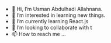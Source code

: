 - 👋 Hi, I’m Usman Abdulhadi Allahnana.
- 👀 I’m interested in learning new things.
- 🌱 I’m currently learning React.js
- 💞️ I’m looking to collaborate with t
- 📫 How to reach me ...

<!---
Allahnana/Allahnana is a ✨ special ✨ repository because its `README.md` (this file) appears on your GitHub profile.
You can click the Preview link to take a look at your changes.
--->
